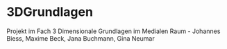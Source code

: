 # 3DGrundlagen
 Projekt im Fach 3 Dimensionale Grundlagen im Medialen Raum - Johannes Biess, Maxime Beck, Jana Buchmann, Gina Neumar
